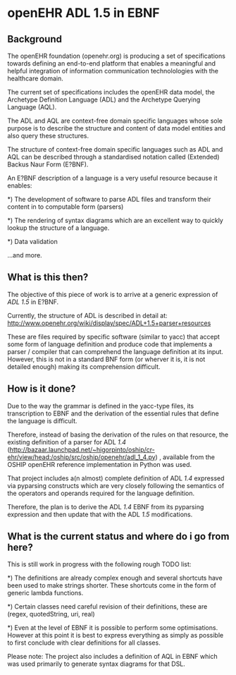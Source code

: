 openEHR ADL 1.5 in EBNF
=======================

Background
----------
The openEHR foundation (openehr.org) is producing a set of 
specifications towards defining an end-to-end platform that enables a 
meaningful and helpful integration of information communication 
technolologies with the healthcare domain.

The current set of specifications includes the openEHR data model, the
Archetype Definition Language (ADL) and the Archetype Querying Language
(AQL).

The ADL and AQL are context-free domain specific languages whose sole 
purpose is to describe the structure and content of data model entities
and also query these structures.

The structure of context-free domain specific languages such as ADL 
and AQL can be described through a standardised notation called 
(Extended) Backus Naur Form (E?BNF).

An E?BNF description of a language is a very useful resource because it
enables:

*) The development of software to parse ADL files and
transform their content in to computable form (parsers)

*) The rendering of syntax diagrams which are an excellent way to
quickly lookup the structure of a language.

*) Data validation

...and more.

What is this then?
------------------
The objective of this piece of work is to arrive at a generic expression
of _ADL 1.5_ in E?BNF.

Currently, the structure of ADL is described in detail at: 
http://www.openehr.org/wiki/display/spec/ADL+1.5+parser+resources

These are files required by specific software (similar to yacc) that 
accept some form of language definition and produce code that implements
a parser / compiler that can comprehend the language definition at its 
input. However, this is not in a standard BNF form (or wherver it is, 
it is not detailed enough) making its comprehension difficult.


How is it done?
---------------
Due to the way the grammar is defined in the yacc-type files, its
transcription to EBNF and the derivation of the essential rules that 
define the language is difficult.

Therefore, instead of basing the derivation of the rules on that
resource, the existing definition of a parser for ADL _1.4_ (http://bazaar.launchpad.net/~higorpinto/oship/cr-ehr/view/head:/oship/src/oship/openehr/adl_1_4.py)
, available from the OSHIP openEHR reference implementation in Python 
was used.


That project includes a(n almost) complete definition of ADL _1.4_
expressed via pyparsing constructs which are very closely following
the semantics of the operators and operands required for the language
definition.

Therefore, the plan is to derive the ADL _1.4_ EBNF from its pyparsing
expression and then update that with the ADL _1.5_ modifications.

What is the current status and where do i go from here?
-------------------------------------------------------
This is still work in progress with the following rough TODO list:

*) The definitions are already complex enough and several shortcuts have
been used to make strings shorter. These shortcuts come in the form of
generic lambda functions.

*) Certain classes need careful revision of their definitions, these are
(regex, quotedString, uri, real)

*) Even at the level of EBNF it is possible to perform some
optimisations. However at this point it is best to express everything
as simply as possible to first conclude with clear definitions for all
classes.

Please note: The project also includes a definition of AQL in EBNF 
which was used primarily to generate syntax diagrams for that DSL.
